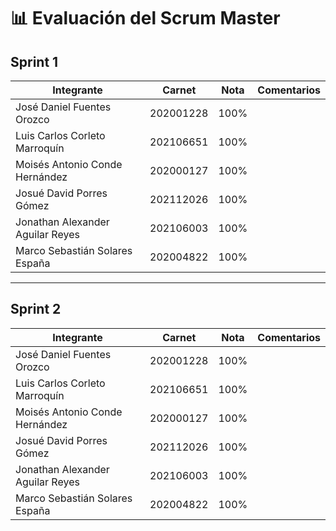 # 📊 Evaluación del Scrum Master

## Sprint 1

| Integrante                       | Carnet    | Nota | Comentarios |
| -------------------------------- | --------- | ---- | ----------- |
| José Daniel Fuentes Orozco       | 202001228 | 100% |             |
| Luis Carlos Corleto Marroquín    | 202106651 | 100% |             |
| Moisés Antonio Conde Hernández   | 202000127 | 100% |             |
| Josué David Porres Gómez         | 202112026 | 100% |             |
| Jonathan Alexander Aguilar Reyes | 202106003 | 100% |             |
| Marco Sebastián Solares España   | 202004822 | 100% |             |

---

## Sprint 2

| Integrante                       | Carnet    | Nota | Comentarios |
| -------------------------------- | --------- | ---- | ----------- |
| José Daniel Fuentes Orozco       | 202001228 | 100% |             |
| Luis Carlos Corleto Marroquín    | 202106651 | 100% |             |
| Moisés Antonio Conde Hernández   | 202000127 | 100% |             |
| Josué David Porres Gómez         | 202112026 | 100% |             |
| Jonathan Alexander Aguilar Reyes | 202106003 | 100% |             |
| Marco Sebastián Solares España   | 202004822 | 100% |             |
